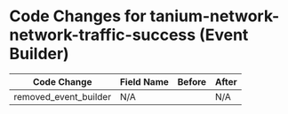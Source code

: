 # Code Changes for tanium-network-network-traffic-success (Event Builder)

| Code Change | Field Name | Before | After |
|-------------|------------|--------|-------|
| removed_event_builder | N/A |  | N/A |